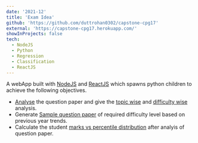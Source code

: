 ```yaml
---
date: '2021-12'
title: 'Exam Idea'
github: 'https://github.com/duttrohan0302/capstone-cpg17'
external: 'https://capstone-cpg17.herokuapp.com/'
showInProjects: false
tech:
  - NodeJS
  - Python
  - Regression
  - Classification
  - ReactJS
---
```


A webApp built with [NodeJS](#) and [ReactJS](#) which spawns python children to achieve the following objectives.
- [Analyse](#) the question paper and give the [topic wise](#) and [difficulty wise](#) analysis.
- Generate [Sample question paper](#) of required difficulty level based on previous year trends.
- Calculate the student [marks vs percentile distribution](#) after analyis of question paper. 
